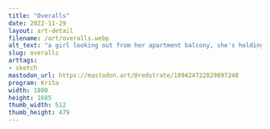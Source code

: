 ```yaml
---
title: "Overalls"
date: 2022-11-29
layout: art-detail
filename: /art/overalls.webp
alt_text: "a girl looking out from her apartment balcony, she's holding a can of something in her left hand. she has her right hand in her overalls pocket, and listening to music on headphones. there is a visible train and other residential buildings in the background."
slug: overalls
arttags:
- sketch
mastodon_url: https://mastodon.art/@redstrate/109424722029097248
program: Krita
width: 1800
height: 1685
thumb_width: 512
thumb_height: 479
---
```

